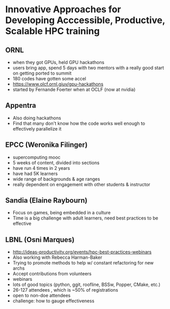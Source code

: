 # Innovative Approaches for Developing Acccessible, Productive, Scalable HPC training

## ORNL
* when they got GPUs, held GPU hackathons
* users bring app, spend 5 days with two mentors with a really good start on getting ported to summit
* 180 codes have gotten some accel
* https://www.olcf.ornl.giuv/gpu-hackathons
* started by Fernande Foerter when at OCLF (now at nvidia)

## Appentra
* Also doing hackathons
* Find that many don't know how the code works well enough to effectively parallelize it

## EPCC (Weronika Filinger)
* supercomputing mooc
* 5 weeks of content, divided into sections
* have run 4 times in 2 years
* have had 5K learners
* wide range of backgrounds & age ranges
* really dependent on engagement with other students & instructor

## Sandia (Elaine Raybourn)
* Focus on games, being embedded in a culture
* Time is a big challenge with adult learners, need best practices to be effective

## LBNL (Osni Marques)
* http://ideas-productivity.org/events/hpc-best-practices-webinars
* Also working with Rebecca Harman-Baker
* Trying to promote methods to help w/ constant refactoring for new archs
* Accept contributions from volunteers
* webinars
* lots of good topics (python, ggit, roofline, BSSw, Popper, CMake, etc.)
* 26-127 attendees , which is ~50% of registrations
* open to non-doe attendees
* challenge: how to gauge effectiveness
